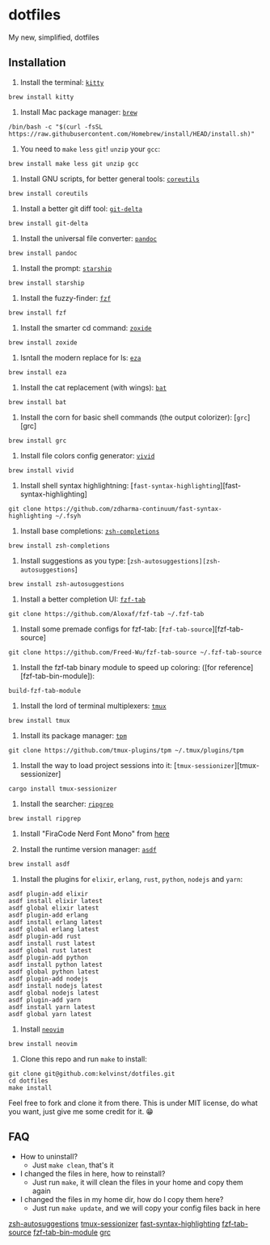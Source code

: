 # dotfiles

My new, simplified, dotfiles

## Installation

1. Install the terminal: [`kitty`](https://sw.kovidgoyal.net/kitty)

```shell
brew install kitty
```

1. Install Mac package manager: [`brew`](http://brew.sh)

```shell
/bin/bash -c "$(curl -fsSL https://raw.githubusercontent.com/Homebrew/install/HEAD/install.sh)"
```

1. You need to `make` `less` `git`! `unzip` your `gcc`:

```shell
brew install make less git unzip gcc
```

1. Install GNU scripts, for better general tools: [`coreutils`](https://www.gnu.org/software/coreutils/)

```shell
brew install coreutils
```

1. Install a better git diff tool: [`git-delta`](diff-so-fancy)

```shell
brew install git-delta
```

1. Install the universal file converter: [`pandoc`](https://pandoc.org)

```shell
brew install pandoc
```

1. Install the prompt: [`starship`](https://starship.rs/)

```shell
brew install starship
```

1. Install the fuzzy-finder: [`fzf`](https://github.com/junegunn/fzf)

```shell
brew install fzf
```

1. Install the smarter cd command: [`zoxide`](https://github.com/ajeetdsouza/zoxide)

```shell
brew install zoxide
```

1. Isntall the modern replace for ls: [`eza`](https://github.com/eza-community/eza)

```shell
brew install eza
```

1. Install the cat replacement (with wings): [`bat`](https://github.com/sharkdp/bat)

```shell
brew install bat
```

1. Install the corn for basic shell commands (the output colorizer): [`grc`][grc]

```shell
brew install grc
```

1. Install file colors config generator: [`vivid`](https://github.com/sharkdp/vivid)

```shell
brew install vivid
```

1. Install shell syntax highlightning: [`fast-syntax-highlighting`][fast-syntax-highlighting]

```shell
git clone https://github.com/zdharma-continuum/fast-syntax-highlighting ~/.fsyh
```

1. Install base completions: [`zsh-completions`](https://github.com/zsh-users/zsh-completions)

```shell
brew install zsh-completions
```

1. Install suggestions as you type: [`zsh-autosuggestions][zsh-autosuggestions`]

```shell
brew install zsh-autosuggestions
```

1. Install a better completion UI: [`fzf-tab`](https://github.com/Aloxaf/fzf-tab)

```shell
git clone https://github.com/Aloxaf/fzf-tab ~/.fzf-tab
```

1. Install some premade configs for fzf-tab: [`fzf-tab-source`][fzf-tab-source]

```shell
git clone https://github.com/Freed-Wu/fzf-tab-source ~/.fzf-tab-source
```

1. Install the fzf-tab binary module to speed up coloring: ([for reference][fzf-tab-bin-module]):

```shell
build-fzf-tab-module
```

1. Install the lord of terminal multiplexers: [`tmux`](https://github.com/tmux/tmux) 

```shell
brew install tmux
```

1. Install its package manager: [`tpm`](https://github.com/tmux-plugins/tpm)

```shell
git clone https://github.com/tmux-plugins/tpm ~/.tmux/plugins/tpm
```

1. Install the way to load project sessions into it: [`tmux-sessionizer`][tmux-sessionizer]

```shell
cargo install tmux-sessionizer
```

1. Install the searcher: [`ripgrep`](https://github.com/BurntSushi/ripgrep)

```shell
brew install ripgrep
```

1. Install "FiraCode Nerd Font Mono" from [here](https://www.nerdfonts.com/)

1. Install the runtime version manager: [`asdf`](https://asdf-vm.com)

```shell
brew install asdf
```

1. Install the plugins for `elixir`, `erlang`, `rust`, `python`, `nodejs` and `yarn`:

```shell
asdf plugin-add elixir
asdf install elixir latest
asdf global elixir latest
asdf plugin-add erlang
asdf install erlang latest
asdf global erlang latest
asdf plugin-add rust
asdf install rust latest
asdf global rust latest
asdf plugin-add python
asdf install python latest
asdf global python latest
asdf plugin-add nodejs
asdf install nodejs latest
asdf global nodejs latest
asdf plugin-add yarn
asdf install yarn latest
asdf global yarn latest
```


1. Install [`neovim`](https://neovim.io)

```shell
brew install neovim
```

1. Clone this repo and run `make` to install:

```shell
git clone git@github.com:kelvinst/dotfiles.git
cd dotfiles
make install
```

Feel free to fork and clone it from there. This is under MIT license, do what you want, just
give me some credit for it. 😁

## FAQ

- How to uninstall?
    - Just `make clean`, that's it
- I changed the files in here, how to reinstall?
    - Just run `make`, it will clean the files in your home and copy them again
- I changed the files in my home dir, how do I copy them here?
    - Just run `make update`, and we will copy your config files back in here

[zsh-autosuggestions](https://github.com/zsh-users/zsh-autosuggestions)
[tmux-sessionizer](https://github.com/jrmoulton/tmux-sessionizer)
[fast-syntax-highlighting](https://github.com/zdharma-continuum/fast-syntax-highlighting)
[fzf-tab-source](https://github.com/Freed-Wu/fzf-tab-source)
[fzf-tab-bin-module](https://github.com/Aloxaf/fzf-tab?tab=readme-ov-file#binary-module)
[grc](https://github.com/garabik/grc)
